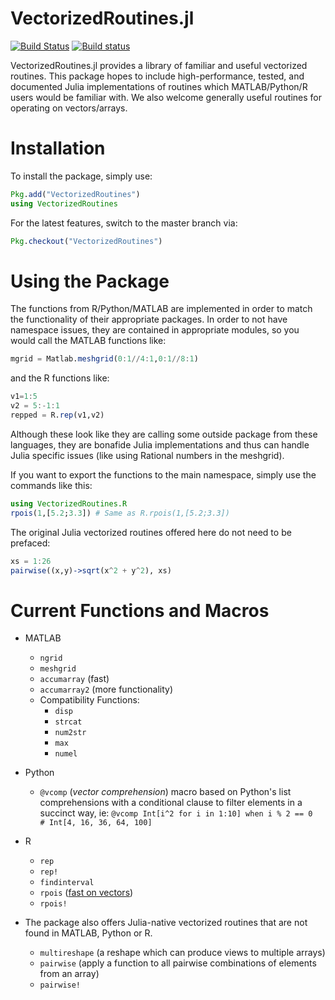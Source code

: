 # VectorizedRoutines.jl

[![Build Status](https://travis-ci.org/ChrisRackauckas/VectorizedRoutines.jl.svg?branch=master)](https://travis-ci.org/ChrisRackauckas/VectorizedRoutines.jl) [![Build status](https://ci.appveyor.com/api/projects/status/if9fipfemtdyg49p?svg=true)](https://ci.appveyor.com/project/ChrisRackauckas/vectorizedroutines-jl)

VectorizedRoutines.jl provides a library of familiar and useful vectorized routines. This package hopes to include high-performance, tested, and documented  Julia implementations  of routines which MATLAB/Python/R users would be familiar with. We also welcome generally useful routines for operating on vectors/arrays.

# Installation


To install the package, simply use:

```julia
Pkg.add("VectorizedRoutines")
using VectorizedRoutines
```

For the latest features, switch to the master branch via:

```julia
Pkg.checkout("VectorizedRoutines")
```

# Using the Package

The functions from R/Python/MATLAB are implemented in order to match the functionality
of their appropriate packages. In order to not have namespace issues, they are
contained in appropriate modules, so you would call the MATLAB functions like:

```julia
mgrid = Matlab.meshgrid(0:1//4:1,0:1//8:1)
```

and the R functions like:

```julia
v1=1:5
v2 = 5:-1:1
repped = R.rep(v1,v2)
```

Although these look like they are calling some outside package from these languages,
they are bonafide Julia implementations and thus can handle Julia specific issues
(like using Rational numbers in the meshgrid).

If you want to export the functions to the main namespace, simply use the commands like this:

```julia
using VectorizedRoutines.R
rpois(1,[5.2;3.3]) # Same as R.rpois(1,[5.2;3.3])

```
The original Julia vectorized routines offered here do not need to be prefaced:

```julia
xs = 1:26
pairwise((x,y)->sqrt(x^2 + y^2), xs)
```

# Current Functions and Macros

- MATLAB
  - `ngrid`
  - `meshgrid`
  - `accumarray` (fast)
  - `accumarray2` (more functionality)
  - Compatibility Functions:
    - `disp`
    - `strcat`
    - `num2str`
    - `max`
    - `numel`
- Python
  - `@vcomp` (*vector comprehension*) macro based on Python's list comprehensions
with a conditional clause to filter elements in a succinct way, ie: `@vcomp Int[i^2 for i in 1:10] when i % 2 == 0    # Int[4, 16, 36, 64, 100]`

- R
  - `rep`
  - `rep!`
  - `findinterval`
  - `rpois` ([fast on vectors](http://codereview.stackexchange.com/questions/134926/benchmarks-of-scientific-programming-languages-r-julia-mathematica-matlab-f/135220#135220))
  - `rpois!`

- The package also offers Julia-native vectorized routines that are not found in MATLAB, Python or R.
  - `multireshape` (a reshape which can produce views to multiple arrays)
  - `pairwise` (apply a function to all pairwise combinations of elements from an array)
  - `pairwise!`
